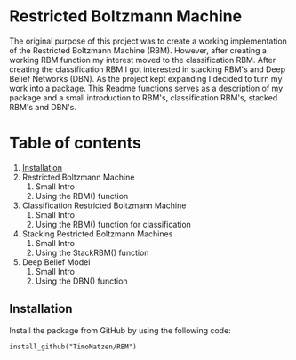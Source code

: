 # Restricted Boltzmann Machine 

The original purpose of this project was to create a working implementation of the Restricted Boltzmann Machine (RBM). However, after creating a working RBM function my interest moved to the classification RBM. After creating the classification RBM I got interested in stacking RBM's and Deep Belief Networks (DBN). As the project kept expanding I decided to turn my work into a package. This Readme functions serves as a description of my package and a small introduction to RBM's, classification RBM's, stacked RBM's and DBN's. 


# Table of contents

  1. [Installation](#installation)
  2. Restricted Boltzmann Machine
      1. Small Intro
      2. Using the RBM() function
  3. Classification Restricted Boltzmann Machine
      1. Small Intro
      2. Using the RBM() function for classification
  4. Stacking Restricted Boltzmann Machines
      1. Small Intro
      2. Using the StackRBM() function
  5. Deep Belief Model
      1. Small Intro 
      2. Using the DBN() function

<a name="installation"/>

## Installation


Install the package from GitHub by using the following code:

```
install_github("TimoMatzen/RBM")
```



